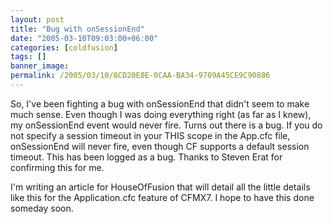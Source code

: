 ```yaml
---
layout: post
title: "Bug with onSessionEnd"
date: "2005-03-10T09:03:00+06:00"
categories: [coldfusion]
tags: []
banner_image: 
permalink: /2005/03/10/8CD20E0E-0CAA-BA34-9709A45CE9C90886
---
```


So, I've been fighting a bug with onSessionEnd that didn't seem to make much sense. Even though I was doing everything right (as far as I knew), my onSessionEnd event would never fire. Turns out there is a bug. If you do not specify a session timeout in your THIS scope in the App.cfc file, onSessionEnd will never fire, even though CF supports a default session timeout. This has been logged as a bug. Thanks to Steven Erat for confirming this for me.

I'm writing an article for HouseOfFusion that will detail all the little details like this for the Application.cfc feature of CFMX7. I hope to have this done someday soon.